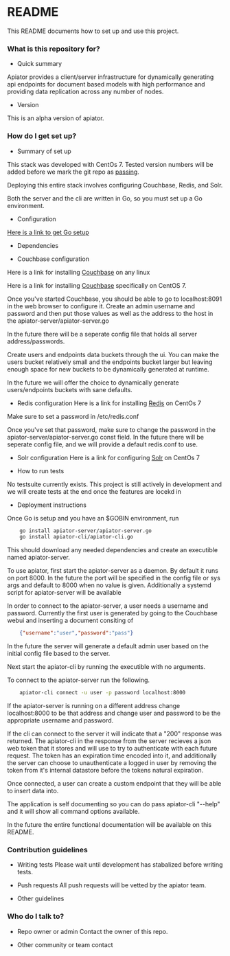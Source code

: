 
# README #

This README documents how to set up and use this project.

### What is this repository for? ###

* Quick summary

Apiator provides a client/server infrastructure for dynamically generating api endpoints for document based models with high performance and providing data replication across any number of nodes.

* Version

This is an alpha version of apiator.

### How do I get set up? ###

* Summary of set up

This stack was developed with CentOs 7. Tested version numbers will be added before we mark the git repo as [passing](https://github.com/dwyl/repo-badges).

Deploying this entire stack involves configuring Couchbase, Redis, and Solr.

Both the server and the cli are written in Go, so you must set up a Go environment.

* Configuration

[Here is a link to get Go setup](https://golang.org/doc/install)

* Dependencies

* Couchbase configuration

Here is a link for installing [Couchbase](https://developer.couchbase.com/documentation/server/current/install/install-linux.html) on any linux

Here is a link for installing [Couchbase](https://developer.couchbase.com/documentation/server/current/install/install-linux.html) specifically on CentOS 7.

Once you've started Couchbase, you should be able to go to localhost:8091 in the web browser to configure it. Create an admin username and password and then put those values as well as the address to the host in the apiator-server/apiator-server.go

In the future there will be a seperate config file that holds all server address/passwords.

Create users and endpoints data buckets through the ui. You can make the users bucket relatively small and the endpoints bucket larger but leaving enough space for new buckets to be dynamically generated at runtime.

In the future we will offer the choice to dynamically generate users/endpoints buckets with sane defaults.

* Redis configuration
Here is a link for installing [Redis](https://www.linode.com/docs/databases/redis/deploy-redis-on-centos-7) on CentOs 7

Make sure to set a password in /etc/redis.conf

Once you've set that password, make sure to change the password in the apiator-server/apiator-server.go const field.
In the future there will be seperate config file, and we will provide a default redis.conf to use.


* Solr configuration
Here is a link for configuring [Solr](http://idroot.net/tutorials/how-to-install-apache-solr-on-centos-7/) on CentOs 7


* How to run tests

No testsuite currently exists. This project is still actively in development and we will create tests at the end once the features are locekd in

* Deployment instructions

Once Go is setup and you have an $GOBIN environment, run

```bash
    go install apiator-server/apiator-server.go
    go install apiator-cli/apiator-cli.go
```
This should download any needed dependencies and create an executible named apiator-server.

To use apiator, first start the apiator-server as a daemon. By default it runs on port 8000.
In the future the port will be specified in the config file or sys args and default to 8000 when no value is given.
Additionally a systemd script for apiator-server will be available

In order to connect to the apiator-server, a user needs a username and password. Currently the first user is generated by going to the Couchbase webui and inserting a document consiting of

```json
    {"username":"user","password":"pass"}
```

In the future the server will generate a default admin user based on the initial config file based to the server.

Next start the apiator-cli by running the executible with no arguments.

To connect to the apiator-server run the following. 

```bash
    apiator-cli connect -u user -p password localhost:8000
```
If the apiator-server is running on a different address change localhost:8000 to be that address and change user and password to be the appropriate username and password.

If the cli can connect to the server it will indicate that a "200" response was returned. The apiator-cli in the response from the server recieves a json web token that it stores and will use to try to authenticate with each future request. The token has an expiration time encoded into it, and additionally the server can choose to unauthenticate a logged in user by removing the token from it's internal datastore before the tokens natural expiration.


Once connected, a user can create a custom endpoint that they will be able to insert data into.

The application is self documenting so you can do pass apiator-cli "--help" and it will show all command options available.

In the future the entire functional documentation will be available on this README.





### Contribution guidelines ###

* Writing tests
Please wait until development has stabalized before writing tests.

<!-- * Code review -->
* Push requests
All push requests will be vetted by the apiator team.

* Other guidelines



### Who do I talk to? ###

* Repo owner or admin
Contact the owner of this repo.

* Other community or team contact

